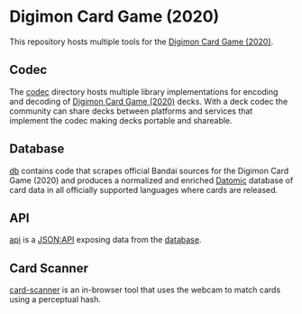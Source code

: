 # Digimon Card Game (2020)

This repository hosts multiple tools for the [Digimon Card Game (2020)](https://world.digimoncard.com).

## Codec

The [codec](/codec) directory hosts multiple library implementations for encoding and decoding of [Digimon Card Game (2020)](https://world.digimoncard.com) decks. With a deck codec the community can share decks between platforms and services that implement the codec making decks portable and shareable.

## Database

[db](/db) contains code that scrapes official Bandai sources for the Digimon Card Game (2020) and produces a normalized and enriched [Datomic](https://www.datomic.com) database of card data in all officially supported languages where cards are released.

## API

[api](/api) is a [JSON:API](https://jsonapi.org) exposing data from the [database](/db).

## Card Scanner

[card-scanner](/card-scanner) is an in-browser tool that uses the webcam to match cards using a perceptual hash.
